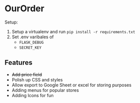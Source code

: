 # OurOrder
Setup:
1. Setup a virtualenv and run `pip install -r requirements.txt`
2. Set .env varibales of
    - `FLASK_DEBUG`
    - `SECRET_KEY`

## Features
- ~~Add price field~~
- Polish up CSS and styles
- Allow export to Google Sheet or excel for storing purposes
- Adding menus for popular stores
- Adding Icons for fun